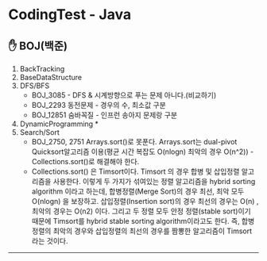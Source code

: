 # CodingTest - Java
## ✋ BOJ(백준)
1. BackTracking
2. BaseDataStructure
3. DFS/BFS
   * BOJ_3085 - DFS & 시계방향으로 푸는 문제 아니다.(비교하기) 
   * BOJ_2293 동전문제 - 경우의 수, 최소값 구분
   * BOJ_12851 숨바꼭질 - 인프런 송아지 문제랑 구분
4. DynamicProgramming
   *  
5. Search/Sort
   * BOJ_2750, 2751 Arrays.sort()로 못푼다. Arrays.sort는 dual-pivot Quicksort알고리즘 이용(평균 시간 복잡도 O(nlogn) 최악의 경우 O(n^2)) - Collections.sort()로 해결해야 한다.
   * Collections.sort() 은 Timsort이다. Timsort 의 경우 합병 및 삽입정렬 알고리즘을 사용한다. 이렇게 두 가지가 섞여있는 정렬 알고리즘을 hybrid sorting algorithm 이라고 하는데, 합병정렬(Merge Sort)의 경우 최선, 최악 모두 O(nlogn)  을 보장하고. 삽입정렬(Insertion sort)의 경우 최선의 경우는 O(n) , 최악의 경우는 O(n2) 이다. 그리고 두 정렬 모두 안정 정렬(stable sort)이기 때문에 Timsort를 hybrid stable sorting algorithm이라고도 한다.
     즉, 합병정렬의 최악의 경우와 삽입정렬의 최선의 경우를 짬뽕한 알고리즘이 Timsort 라는 것이다.

***